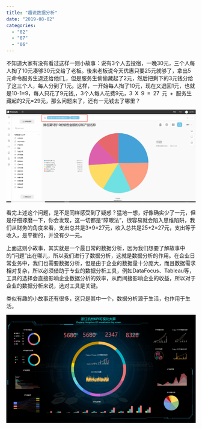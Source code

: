 ```yaml
---
title: "趣说数据分析"
date: "2019-08-02"
categories: 
  - "02"
  - "07"
  - "06"
---
```


不知道大家有没有看过这样一则小故事：说有3个人去投宿，一晚30元，三个人每人掏了10元凑够30元交给了老板。後来老板说今天优惠只要25元就够了，拿出5元命令服务生退还给他们,，但是服务生偷偷藏起了2元，然后把剩下的3元钱分给了这三个人，每人分到了1元。这样，一开始每人掏了10元，现在又退回1元，也就是10-1=9，每人只花了9元钱,，3个人每人花费9元，3 X 9 = 27 元 + 服务生藏起的2元=29元，那么问题来了，还有一元钱去了哪里？

![](images/word-image-418.png)

看完上述这个问题，是不是同样感受到了疑惑？猛地一想，好像确实少了一元，但是仔细琢磨一下，你会发现，这一切都是“障眼法”，很容易就会陷入思维陷阱，我们从财务的角度来看，支出总共是3\*9=27元，收入总共是25+2=27元，支出等于收入，是平衡的，并没有少一元。

上面这则小故事，其实就是一个最日常的数据分析，因为我们想要了解故事中的“问题”出在哪儿，所以我们进行了数据分析，这就是数据分析的作用。在企业日常业务中，我们也需要数据分析，但是由于企业的数据量十分庞大，而且数据需求相对复杂，所以必须借助于专业的数据分析工具，例如DataFocus、Tableau等，工具的选择会直接影响企业数据分析的效率，从而间接影响企业的收益，所以对于企业的数据分析来说，选对工具是关键。

类似有趣的小故事还有很多，这只是其中一个，数据分析源于生活，也作用于生活。

![](images/word-image-1024x583.png)
